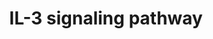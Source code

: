 ---
annotations:
- type: Pathway Ontology
  value: interleukin-3 signaling pathway
authors:
- A.Pandey
- MaintBot
- Christine Chichester
- Eweitz
description: 'Interleukin-3 belongs to a family of cytokines, which includes IL-5
  and GM-CSF. It signals through a receptor complex comprising of an IL-3 specific
  IL-3 receptor alpha subunit (IL3RA) and a common beta chain, which is shared between
  all members of this cytokine family. Binding of IL-3 to IL3RA recruits the beta
  chain to the complex, which activates the JAK/STAT, MAPK and PI 3-kinase signaling
  modules.  Source: NetPath http://www.netpath.org/pathways?path_id=NetPath_15'
last-edited: 2021-05-23
organisms:
- Mus musculus
redirect_from:
- /index.php/Pathway:WP373
- /instance/WP373
schema-jsonld:
- '@context': https://schema.org/
  '@id': https://wikipathways.github.io/pathways/WP373.html
  '@type': Dataset
  creator:
    '@type': Organization
    name: WikiPathways
  description: 'Interleukin-3 belongs to a family of cytokines, which includes IL-5
    and GM-CSF. It signals through a receptor complex comprising of an IL-3 specific
    IL-3 receptor alpha subunit (IL3RA) and a common beta chain, which is shared between
    all members of this cytokine family. Binding of IL-3 to IL3RA recruits the beta
    chain to the complex, which activates the JAK/STAT, MAPK and PI 3-kinase signaling
    modules.  Source: NetPath http://www.netpath.org/pathways?path_id=NetPath_15'
  keywords:
  - Shc1
  - Mapk8
  - IL3
  - Tnfrsf1b
  - Fes
  - Prkca
  - Rara
  - Chek1
  - Jak1
  - Sos1
  - Gnb2l1
  - PILRB
  - Prkaca
  - Ptk2
  - Ppp2ca
  - Tec
  - Ptpn11
  - Hras1
  - Mapk3
  - Rxra
  - Gm2423
  - Cbl
  - Foxo1
  - Gene Symbol
  - Kras
  - Kcnip3
  - Mapk7
  - Bcl2l1
  - Mmp9
  - Id1
  - Lyn
  - SOCS2
  - Vav1
  - Birc5
  - Creb1
  - Ywhaz
  - Syk
  - Gab1
  - Tyk2
  - Ywhab
  - Lck
  - Pak1
  - Bad
  - Cish
  - Rapgef1
  - Stat5a
  - Pik3r1
  - Vcl
  - Socs3
  - Pik3cd
  - Hspb1
  - Bcl2l11
  - Src
  - Stat1
  - ATF1
  - CSF2RB
  - Gsk3a
  - Pik3r2
  - Stat6
  - Inpp5d
  - Selp
  - Il3ra
  - Grb2
  - Prkcb
  - Stat3
  - Fyn
  - Gab2
  - Mapk9
  - Gsk3b
  - Matk
  - Dnm1
  - Gata1
  - Fcer2a
  - Slc2a1
  - Crkl
  - Rac2
  - Nfkb1
  - Atf2
  - Mapkapk2
  - Akt1
  - Mapk14
  - Hck
  - Mapk1
  - Rac1
  - CDC42
  - Map2k1
  - Bmx
  - Ptpn6
  - Jak2
  - Raf1
  - Gata2
  - Rap1a
  - Stat5b
  - Mmp2
  - Pxn
  - Pik3ca
  - Crk
  - Bcl2
  - Bax
  - Rps6kb2
  - Mras
  - Sfpi1
  license: CC0
  name: IL-3 signaling pathway
seo: CreativeWork
title: IL-3 signaling pathway
wpid: WP373
---